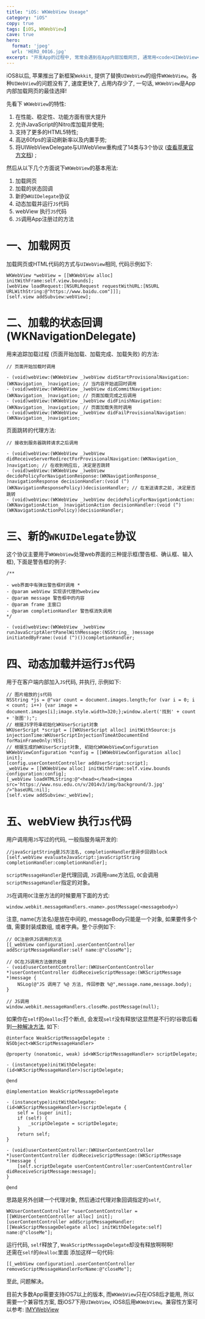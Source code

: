 ```yaml
---
title: "iOS: WKWebView Useage"
category: "iOS"
copy: true
tags: [iOS, WKWebView]
cave: true
hero:
  format: 'jpeg'
  url: 'HERO_0016.jpg'
excerpt: "开发App的过程中, 常常会遇到在App内部加载网页, 通常用<code>UIWebView</code>加载。这个自iOS2开始使用的网页加载器一直是开发的<code>心病</code>: 加载速度慢, 占用内存多, 优化困难。如果加载网页多, 还可能因为过量占用内存而给系统<code>kill</code>掉。各种优化的方法效果也不那么明显。"
---
```

iOS8以后, 苹果推出了新框架`Wekkit`, 提供了替换`UIWebView`的组件`WKWebView`。各种`UIWebView`的问题没有了, 速度更快了, 占用内存少了, 一句话, `WKWebView`是App内部加载网页的最佳选择!

先看下 `WKWebView`的特性:

1. 在性能、稳定性、功能方面有很大提升
2. 允许JavaScript的Nitro库加载并使用;
3. 支持了更多的HTML5特性;
4. 高达60fps的滚动刷新率以及内置手势;
5. 将UIWebViewDelegate与UIWebView重构成了14类与3个协议 ([查看苹果官方文档](https://developer.apple.com/library/mac/documentation/Cocoa/Reference/WebKit/ObjC_classic/index.html)) ;

然后从以下几个方面说下`WKWebView`的基本用法:

1. 加载网页
2. 加载的状态回调
3. 新的`WKUIDelegate`协议
4. 动态加载并运行`JS`代码
5. webView 执行`JS`代码
6. `JS`调用App注册过的方法

# 一、加载网页

加载网页或HTML代码的方式与`UIWebView`相同, 代码示例如下:

```objc
WKWebView *webView = [[WKWebView alloc] initWithFrame:self.view.bounds];
[webView loadRequest:[NSURLRequest requestWithURL:[NSURL URLWithString:@"https://www.baidu.com"]]];
[self.view addSubview:webView];
```

# 二、加载的状态回调 (WKNavigationDelegate)

用来追踪加载过程 (页面开始加载、加载完成、加载失败) 的方法:

```objc
// 页面开始加载时调用

- (void)webView:(WKWebView _)webView didStartProvisionalNavigation:(WKNavigation_ )navigation; // 当内容开始返回时调用
- (void)webView:(WKWebView _)webView didCommitNavigation:(WKNavigation_ )navigation; // 页面加载完成之后调用
- (void)webView:(WKWebView _)webView didFinishNavigation:(WKNavigation_ )navigation; // 页面加载失败时调用
- (void)webView:(WKWebView _)webView didFailProvisionalNavigation:(WKNavigation_ )navigation;
```

页面跳转的代理方法:

```objc
// 接收到服务器跳转请求之后调用

- (void)webView:(WKWebView _)webView didReceiveServerRedirectForProvisionalNavigation:(WKNavigation_ )navigation; // 在收到响应后, 决定是否跳转
- (void)webView:(WKWebView _)webView decidePolicyForNavigationResponse:(WKNavigationResponse_ )navigationResponse decisionHandler:(void (^)(WKNavigationResponsePolicy))decisionHandler; // 在发送请求之前, 决定是否跳转
- (void)webView:(WKWebView _)webView decidePolicyForNavigationAction:(WKNavigationAction_ )navigationAction decisionHandler:(void (^)(WKNavigationActionPolicy))decisionHandler;
```

# 三、新的`WKUIDelegate`协议

这个协议主要用于`WKWebView`处理web界面的三种提示框(警告框、确认框、输入框), 下面是警告框的例子:

```objc
/**

- web界面中有弹出警告框时调用 *
- @param webView 实现该代理的webview
- @param message 警告框中的内容
- @param frame 主窗口
- @param completionHandler 警告框消失调用
*/

- (void)webView:(WKWebView _)webView runJavaScriptAlertPanelWithMessage:(NSString_ )message initiatedByFrame:(void (^)())completionHandler;
```

# 四、动态加载并运行`JS`代码

用于在客户端内部加入`JS`代码, 并执行, 示例如下:

```objc
// 图片缩放的js代码
NSString *js = @"var count = document.images.length;for (var i = 0; i < count; i++) {var image = document.images[i];image.style.width=320;};window.alert('找到' + count + '张图');";
// 根据JS字符串初始化WKUserScript对象
WKUserScript *script = [[WKUserScript alloc] initWithSource:js injectionTime:WKUserScriptInjectionTimeAtDocumentEnd forMainFrameOnly:YES];
// 根据生成的WKUserScript对象, 初始化WKWebViewConfiguration
WKWebViewConfiguration *config = [[WKWebViewConfiguration alloc] init];
[config.userContentController addUserScript:script];
_webView = [[WKWebView alloc] initWithFrame:self.view.bounds configuration:config];
[_webView loadHTMLString:@"<head></head><imgea src='https://www.nsu.edu.cn/v/2014v3/img/background/3.jpg' />"baseURL:nil];
[self.view addSubview:_webView];
```

# 五、webView 执行`JS`代码

用户调用用`JS`写过的代码, 一般指服务端开发的:

```objc
//javaScriptString是JS方法名, completionHandler是异步回调block
[self.webView evaluateJavaScript:javaScriptString completionHandler:completionHandler];
```

`scriptMessageHandler`是代理回调, `JS`调用`name`方法后, `OC`会调用`scriptMessageHandler`指定的对象。

`JS`在调用`OC`注册方法的时候要用下面的方式:

```objc
window.webkit.messageHandlers.<name>.postMessage(<messagebody>)
```

注意, name(方法名)是放在中间的, messageBody只能是一个对象, 如果要传多个值, 需要封装成数组, 或者字典。整个示例如下:

```objc
// OC注册供JS调用的方法
[[_webView configuration].userContentController addScriptMessageHandler:self name:@"closeMe"];

// OC在JS调用方法做的处理
- (void)userContentController:(WKUserContentController *)userContentController didReceiveScriptMessage:(WKScriptMessage *)message {
    NSLog(@"JS 调用了 %@ 方法, 传回参数 %@",message.name,message.body);
}

// JS调用
window.webkit.messageHandlers.closeMe.postMessage(null);
```

如果你在`self`的`dealloc`打个断点, 会发现`self`没有释放!这显然是不行的!谷歌后看到[一种解决方法](https://stackoverflow.com/questions/26383031/wkwebview-causes-my-view-controller-to-leak), 如下:

```objc
@interface WeakScriptMessageDelegate : NSObject<WKScriptMessageHandler>

@property (nonatomic, weak) id<WKScriptMessageHandler> scriptDelegate;

- (instancetype)initWithDelegate:(id<WKScriptMessageHandler>)scriptDelegate;

@end

@implementation WeakScriptMessageDelegate

- (instancetype)initWithDelegate:(id<WKScriptMessageHandler>)scriptDelegate {
    self = [super init];
    if (self) {
        _scriptDelegate = scriptDelegate;
    }
    return self;
}

- (void)userContentController:(WKUserContentController *)userContentController didReceiveScriptMessage:(WKScriptMessage *)message {
    [self.scriptDelegate userContentController:userContentController didReceiveScriptMessage:message];
}

@end
```

思路是另外创建一个代理对象, 然后通过代理对象回调指定的`self`,

```objc
WKUserContentController *userContentController = [[WKUserContentController alloc] init];
[userContentController addScriptMessageHandler:[[WeakScriptMessageDelegate alloc] initWithDelegate:self] name:@"closeMe"];
```

运行代码, `self`释放了, `WeakScriptMessageDelegate`却没有释放啊啊啊!<br>
还需在`self`的`dealloc`里面 添加这样一句代码:

```objc
[[_webView configuration].userContentController removeScriptMessageHandlerForName:@"closeMe"];
```

至此, 问题解决。

目前大多数App需要支持iOS7以上的版本, 而`WKWebView`只在iOS8后才能用, 所以需要一个兼容性方案, 既iOS7下用`UIWebView`, iOS8后用`WKWebView`。兼容性方案可以参考: [IMYWebView](https://github.com/wangyangcc/IMYWebView)
